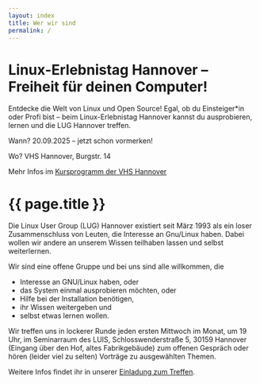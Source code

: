 ```yaml
---
layout: index
title: Wer wir sind
permalink: /
---
```


# Linux-Erlebnistag Hannover – Freiheit für deinen Computer!

Entdecke die Welt von Linux und Open Source! Egal, ob du Einsteiger*in oder Profi bist – beim Linux-Erlebnistag Hannover kannst du ausprobieren, lernen und die LUG Hannover treffen.

Wann? 20.09.2025 – jetzt schon vormerken!

Wo? VHS Hannover, Burgstr. 14

Mehr Infos im [Kursprogramm der VHS Hannover](https://www.vhs-hannover.de/vhs-programm/digital/betriebssysteme-und-netzwerke/kurs/Linux-Erlebnistag-Hannover-Freiheit-fuer-deinen-Computer/252KP54001)


# {{ page.title }}

Die Linux User Group (LUG) Hannover existiert seit März 1993 als ein loser 
Zusammenschluss von Leuten, die Interesse an Gnu/Linux haben. Dabei wollen wir 
andere an unserem Wissen teilhaben lassen und selbst weiterlernen.

Wir sind eine offene Gruppe und bei uns sind alle willkommen, die

* Interesse an GNU/Linux haben, oder
* das System einmal ausprobieren möchten, oder
* Hilfe bei der Installation benötigen,
* ihr Wissen weitergeben und
* selbst etwas lernen wollen.

Wir treffen uns in lockerer Runde jeden ersten Mittwoch im Monat, um 19 Uhr, im Seminarraum des LUIS, Schlosswenderstraße 5, 30159 Hannover (Eingang über den Hof, altes Fabrikgebäude)<!-- aber **aufgrund der aktuellen Pandemie nur online** unter [https://meet.ffmuc.net/lughannover](https://meet.ffmuc.net/lughannover)--> zum offenen Gespräch oder hören (leider viel zu selten) Vorträge zu ausgewählten Themen.

Weitere Infos findet ihr in unserer [Einladung zum Treffen](https://freeshell.de/~lughvr/einladung.cgi).
